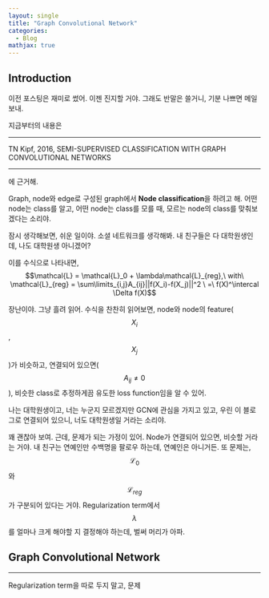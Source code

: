 ```yaml
---
layout: single
title: "Graph Convolutional Network"
categories:
  - Blog
mathjax: true
---
```


## Introduction
이전 포스팅은 재미로 썼어. 이젠 진지할 거야. 그래도 반말은 쓸거니, 기분 나쁘면 메일 보내.

지금부터의 내용은  

***

TN Kipf, 2016, SEMI-SUPERVISED CLASSIFICATION WITH GRAPH CONVOLUTIONAL NETWORKS

***

에 근거해.

Graph, node와 edge로 구성된 graph에서 **Node classification**을 하려고 해.
어떤 node는 class를 알고, 어떤 node는 class를 모를 때, 모르는 node의 class를 맞춰보겠다는 소리야.

잠시 생각해보면, 쉬운 일이야. 소셜 네트워크를 생각해봐.
내 친구들은 다 대학원생인데, 나도 대학원생 아니겠어?

이를 수식으로 나타내면,   
  $$\mathcal{L} = \mathcal{L}_0 + \lambda\mathcal{L}_{reg},\ with\ \mathcal{L}_{reg} = \sum\limits_{i,j}A_{ij}||f(X_i)-f(X_j)||^2 \ =\ f(X)^\intercal \Delta f(X)$$

장난이야. 그냥 흘려 읽어. 수식을 찬찬히 읽어보면, node와 node의 feature($$X_i$$ , $$X_j$$)가 비슷하고, 연결되어 있으면($$A_{ij} \not= 0$$), 비슷한 class로 추정하게끔 유도한 loss function임을 알 수 있어.

나는 대학원생이고, 너는 누군지 모르겠지만 GCN에 관심을 가지고 있고, 우린 이 블로그로 연결되어 있으니, 너도 대학원생일 거라는 소리야.

꽤 괜찮아 보여. 근데, 문제가 되는 가정이 있어. Node가 연결되어 있으면, 비슷할 거라는 거야. 내 친구는 연예인만 수백명을 팔로우 하는데, 연예인은 아니거든. 또 문제는, $$\mathcal{L}_0$$ 와 $$\mathcal{L}_{reg}$$ 가 구분되어 있다는 거야. Regularization term에서 $$\lambda$$ 를 얼마나 크게 해야할 지 결정해야 하는데, 벌써 머리가 아파.


## Graph Convolutional Network
***
Regularization term을 따로 두지 말고, 문제